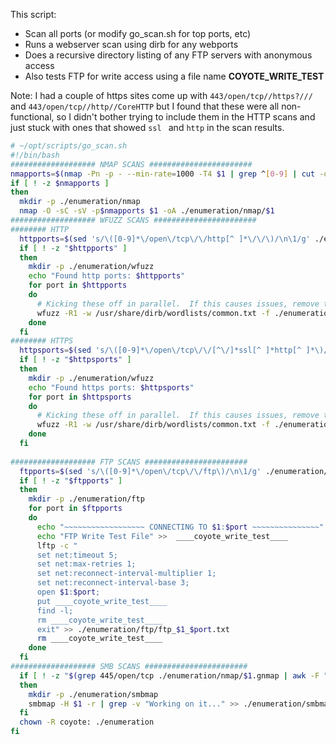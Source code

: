 This script:

- Scan all ports (or modify go_scan.sh for top ports, etc)
- Runs a webserver scan using dirb for any webports 
- Does a recursive directory listing of any FTP servers with anonymous access
- Also tests FTP for write access using a file name ____COYOTE_WRITE_TEST____

Note:  I had a couple of https sites come up with  `443/open/tcp//https?///` and `443/open/tcp//http//CoreHTTP` but I found that these were all non-functional, so I didn't bother trying to include them in the HTTP scans and just stuck with ones that showed `ssl ` and `http` in the scan results.

```bash
# ~/opt/scripts/go_scan.sh
#!/bin/bash
################### NMAP SCANS #######################
nmapports=$(nmap -Pn -p - --min-rate=1000 -T4 $1 | grep ^[0-9] | cut -d '/' -f 1 | tr '\n' ',' | sed s/,$//)
if [ ! -z $nmapports ] 
then
  mkdir -p ./enumeration/nmap
  nmap -O -sC -sV -p$nmapports $1 -oA ./enumeration/nmap/$1
################### WFUZZ SCANS #######################
######## HTTP
  httpports=$(sed 's/\([0-9]*\/open\/tcp\/\/http[^ ]*\/\/\)/\n\1/g' ./enumeration/nmap/$1.gnmap | grep '\/\/http[^ ]*\/\/' | sed 's/\([0-9]*\)\/open\/tcp\/\/http[^ ]*\/\/.*$/\1/g')
  if [ ! -z "$httpports" ] 
  then
    mkdir -p ./enumeration/wfuzz
    echo "Found http ports: $httpports"
    for port in $httpports 
    do
      # Kicking these off in parallel.  If this causes issues, remove the ampersand
      wfuzz -R1 -w /usr/share/dirb/wordlists/common.txt -f ./enumeration/wfuzz/wfuzz_http_$1_$port.txt http://$1:$port/FUZZ
    done
  fi 
######## HTTPS
  httpsports=$(sed 's/\([0-9]*\/open\/tcp\/\/[^\/]*ssl[^ ]*http[^ ]*\)/\n\1/g' ./enumeration/nmap/$1.gnmap | grep '\/\/ssl[^ ]*http' | sed 's/\([0-9]*\)\/open\/tcp\/\/[^\/]*ssl[^ ]*http.*$/\1/g')
  if [ ! -z "$httpsports" ] 
  then
    mkdir -p ./enumeration/wfuzz
    echo "Found https ports: $httpsports"
    for port in $httpsports 
    do
      # Kicking these off in parallel.  If this causes issues, remove the ampersand
      wfuzz -R1 -w /usr/share/dirb/wordlists/common.txt -f ./enumeration/wfuzz/wfuzz_https_$1_$port.txt https://$1:$port/FUZZ
    done
  fi 
  
################### FTP SCANS #######################
  ftpports=$(sed 's/\([0-9]*\/open\/tcp\/\/ftp\)/\n\1/g' ./enumeration/nmap/$1.gnmap | grep ftp | sed 's/\(^[0-9]*\)[^\n]*/\1/g')
  if [ ! -z "$ftpports" ]
  then
    mkdir -p ./enumeration/ftp
    for port in $ftpports
    do
      echo "~~~~~~~~~~~~~~~~~~ CONNECTING TO $1:$port ~~~~~~~~~~~~~~~" >> ./enumeration/ftp/ftp_$1_$port.txt
      echo "FTP Write Test File" >>  ____coyote_write_test____
      lftp -c "
      set net:timeout 5;
      set net:max-retries 1;
      set net:reconnect-interval-multiplier 1;
      set net:reconnect-interval-base 3;
      open $1:$port;
      put ____coyote_write_test____
      find -l;
      rm ____coyote_write_test____
      exit" >> ./enumeration/ftp/ftp_$1_$port.txt
      rm ____coyote_write_test____
    done
  fi
################### SMB SCANS #######################
  if [ ! -z "$(grep 445/open/tcp ./enumeration/nmap/$1.gnmap | awk -F ": " '{print $2}' | cut -d " " -f 1)" ]
  then
    mkdir -p ./enumeration/smbmap
    smbmap -H $1 -r | grep -v "Working on it..." >> ./enumeration/smbmap/smbmap_$1.txt
  fi
  chown -R coyote: ./enumeration
fi
```

